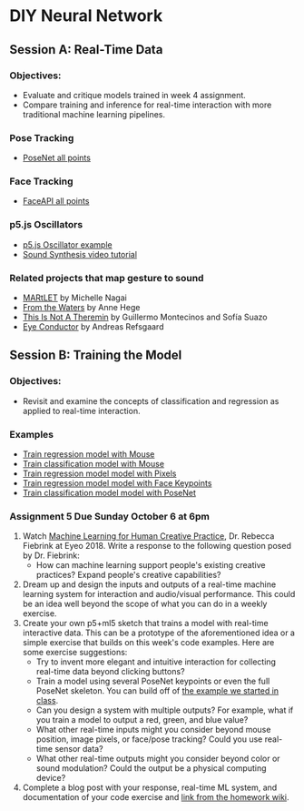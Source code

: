 # DIY Neural Network

## Session A: Real-Time Data

### Objectives:
* Evaluate and critique models trained in week 4 assignment.
* Compare training and inference for real-time interaction with more traditional machine learning pipelines.

### Pose Tracking
* [PoseNet all points](https://editor.p5js.org/ima_ml/sketches/ZZtfEKugW)

### Face Tracking
* [FaceAPI all points](https://editor.p5js.org/ima_ml/sketches/fCsz7tb6w)

### p5.js Oscillators
* [p5.js Oscillator example](https://editor.p5js.org/ima_ml/sketches/fSGClc_aK)
* [Sound Synthesis video tutorial](https://youtu.be/Bk8rLzzSink)

### Related projects that map gesture to sound
* [MARtLET](https://vimeo.com/19980514) by Michelle Nagai
* [From the Waters](https://www.youtube.com/watch?v=k6dwnr5RDow) by Anne Hege
* [This Is Not A Theremin](https://sofiaitp.wordpress.com/2018/12/04/this-is-not-a-theremin/) by Guillermo Montecinos and Sofía Suazo
* [Eye Conductor](https://andreasrefsgaard.dk/project/eye-conductor/) by Andreas Refsgaard

## Session B: Training the Model

### Objectives:
* Revisit and examine the concepts of classification and regression as applied to real-time interaction.

### Examples
* [Train regression model with Mouse](https://editor.p5js.org/ima_ml/sketches/eW8o-mYJf)
* [Train classification model with Mouse](https://editor.p5js.org/ima_ml/sketches/2tpjAh8e1)
* [Train regression model model with Pixels](https://editor.p5js.org/ima_ml/sketches/EMDiQlIhV)
* [Train regression model model with Face Keypoints](https://editor.p5js.org/ima_ml/sketches/US3ZX6zCD)
* [Train classification model model with PoseNet](https://editor.p5js.org/ima_ml/sketches/Gdt8ClYbsD)

### Assignment 5 Due Sunday October 6 at 6pm
1. Watch [Machine Learning for Human Creative Practice](https://vimeo.com/287094397), Dr. Rebecca Fiebrink at Eyeo 2018. Write a response to the following question posed by Dr. Fiebrink:
    * How can machine learning support people's existing creative practices? Expand people's creative capabilities?
2. Dream up and design the inputs and outputs of a real-time machine learning system for interaction and audio/visual performance. This could be an idea well beyond the scope of what you can do in a weekly exercise.
3. Create your own p5+ml5 sketch that trains a model with real-time interactive data. This can be a prototype of the aforementioned idea or a simple exercise that builds on this week's code examples. Here are some exercise suggestions:
    * Try to invent more elegant and intuitive interaction for collecting real-time data beyond clicking buttons?
    * Train a model using several PoseNet keypoints or even the full PoseNet skeleton. You can build off of [the example we started in class](https://editor.p5js.org/ima_ml/sketches/ED-8eBe3F).
    * Can you design a system with multiple outputs? For example, what if you train a model to output a red, green, and blue value?
    * What other real-time inputs might you consider beyond mouse position, image pixels, or face/pose tracking? Could you use real-time sensor data?
    * What other real-time outputs might you consider beyond color or sound modulation? Could the output be a physical computing device?
4. Complete a blog post with your response, real-time ML system, and documentation of your code exercise and [link from the homework wiki](https://github.com/ml5js/Intro-ML-Arts-IMA/wiki/Assignment-5).
